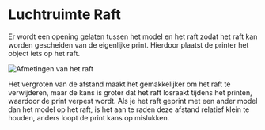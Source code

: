 Luchtruimte Raft
====
Er wordt een opening gelaten tussen het model en het raft zodat het raft kan worden gescheiden van de eigenlijke print. Hierdoor plaatst de printer het object iets op het raft.

![Afmetingen van het raft](../../../articles/images/raft_dimensions.svg)

Het vergroten van de afstand maakt het gemakkelijker om het raft te verwijderen, maar de kans is groter dat het raft losraakt tijdens het printen, waardoor de print verpest wordt. Als je het raft geprint met een ander model dan het model op het raft, is het aan te raden deze afstand relatief klein te houden, anders loopt de print kans op mislukken.